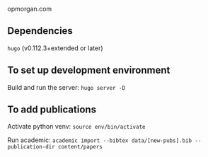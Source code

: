 opmorgan.com

## Dependencies
```hugo``` (v0.112.3+extended or later)

## To set up development environment
Build and run the server: ```hugo server -D```

## To add publications
Activate python venv: ```source env/bin/activate```

Run academic: ```academic import --bibtex data/[new-pubs].bib --publication-dir content/papers```
